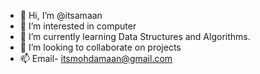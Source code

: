 - 👋 Hi, I’m @itsamaan
- 👀 I’m interested in computer
- 🌱 I’m currently learning Data Structures and Algorithms.
- 💞️ I’m looking to collaborate on projects
- 📫 Email- itsmohdamaan@gmail.com

<!---
itsamaan/itsamaan is a ✨ special ✨ repository because its `README.md` (this file) appears on your GitHub profile.
You can click the Preview link to take a look at your changes.
--->
